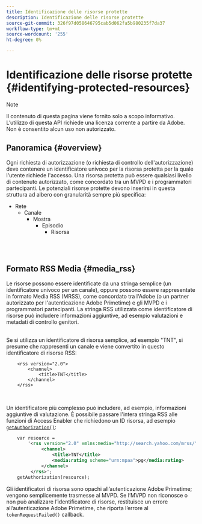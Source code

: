 ```yaml
---
title: Identificazione delle risorse protette
description: Identificazione delle risorse protette
source-git-commit: 326f97d058646795cab5d062fa5b980235f7da37
workflow-type: tm+mt
source-wordcount: '255'
ht-degree: 0%

---
```



# Identificazione delle risorse protette {#identifying-protected-resources}

>[!NOTE]
>
>Il contenuto di questa pagina viene fornito solo a scopo informativo. L’utilizzo di questa API richiede una licenza corrente a partire da Adobe. Non è consentito alcun uso non autorizzato.

## Panoramica {#overview}

Ogni richiesta di autorizzazione (o richiesta di controllo dell&#39;autorizzazione) deve contenere un identificatore univoco per la risorsa protetta per la quale l&#39;utente richiede l&#39;accesso. Una risorsa protetta può essere qualsiasi livello di contenuto autorizzato, come concordato tra un MVPD e i programmatori partecipanti. Le potenziali risorse protette devono inserirsi in questa struttura ad albero con granularità sempre più specifica:

- Rete
   - Canale
      - Mostra
         - Episodio
            - Risorsa\
                

</br>

## Formato RSS Media {#media_rss}

Le risorse possono essere identificate da una stringa semplice (un identificatore univoco per un canale), oppure possono essere rappresentate in formato Media RSS (MRSS), come concordato tra l&#39;Adobe (o un partner autorizzato per l&#39;autenticazione Adobe Primetime) e gli MVPD e i programmatori partecipanti. La stringa RSS utilizzata come identificatore di risorse può includere informazioni aggiuntive, ad esempio valutazioni e metadati di controllo genitori.\
 

Se si utilizza un identificatore di risorsa semplice, ad esempio &quot;TNT&quot;, si presume che rappresenti un canale e viene convertito in questo identificatore di risorse RSS:

```RSS
    <rss version="2.0"> 
        <channel>
            <title>TNT</title>
        </channel>
    </rss>
```
 

Un identificatore più complesso può includere, ad esempio, informazioni aggiuntive di valutazione. È possibile passare l&#39;intera stringa RSS alle funzioni di Access Enabler che richiedono un ID risorsa, ad esempio [`getAuthorization()`](/help/authentication/rest-api-reference.md):

```rss
    var resource = 
        '<rss version="2.0" xmlns:media="http://search.yahoo.com/mrss/"> 
             <channel>
                 <title>TNT</title>
                 <media:rating scheme="urn:mpaa">pg</media:rating>
             </channel>
         </rss>'; 
    getAuthorization(resource);
```

Gli identificatori di risorsa sono opachi all’autenticazione Adobe Primetime; vengono semplicemente trasmesse al MVPD. Se l’MVPD non riconosce o non può analizzare l’identificatore di risorse, restituisce un errore all’autenticazione Adobe Primetime, che riporta l’errore al `tokenRequestFailed()` callback.

<!--
## Related Information {#related}

-  User Metadata
-  Preflight Authorization
-->